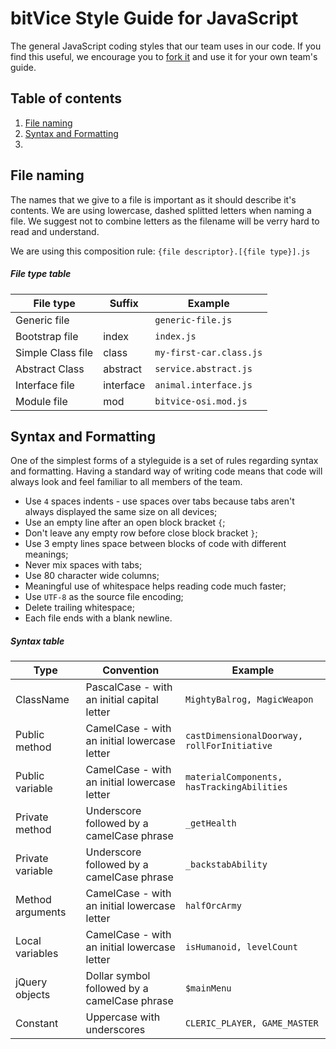 # bitVice Style Guide for JavaScript

The general JavaScript coding styles that our team uses in our code.
If you find this useful, we encourage you to [fork it](https://github.com/bitvice/JS-StyleGuide) and use it for your own team's guide.

## Table of contents

1. [File naming](#file-naming)
2. [Syntax and Formatting](#syntax-and-formatting)
3. 

## File naming
The names that we give to a file is important as it should describe it's contents. We are using lowercase, dashed splitted letters when naming a file. We suggest not to combine letters as the filename will be verry hard to read and understand.

We are using this composition rule: ``` {file descriptor}.[{file type}].js ```

##### File type table

File type         | Suffix    | Example
------------------|-----------|---------
Generic file      |           | `` generic-file.js ``
Bootstrap file    | index     | `` index.js ``
Simple Class file | class     | `` my-first-car.class.js ``
Abstract Class    | abstract  | `` service.abstract.js ``
Interface file    | interface | `` animal.interface.js ``
Module file       | mod       | `` bitvice-osi.mod.js ``



## Syntax and Formatting

One of the simplest forms of a styleguide is a set of rules regarding syntax and formatting. Having a standard way of writing code means that code will always look and feel familiar to all members of the team.

* Use `4` spaces indents - use spaces over tabs because tabs aren't always displayed the same size on all devices;
* Use an empty line after an open block bracket ``{``;
* Don't leave any empty row before close block bracket ``}``;
* Use 3 empty lines space between blocks of code with different meanings;
* Never mix spaces with tabs;
* Use 80 character wide columns;
* Meaningful use of whitespace helps reading code much faster;
* Use `UTF-8` as the source file encoding;
* Delete trailing whitespace;
* Each file ends with a blank newline.

##### Syntax table

Type             | Convention                                   | Example
-----------------|----------------------------------------------|-----------
ClassName        | PascalCase - with an initial capital letter  | ``` MightyBalrog, MagicWeapon ```
Public method    | CamelCase - with an initial lowercase letter | ``` castDimensionalDoorway, rollForInitiative ```
Public variable  | CamelCase - with an initial lowercase letter | ``` materialComponents, hasTrackingAbilities ```
Private method   | Underscore followed by a camelCase phrase    | ``` _getHealth ```
Private variable | Underscore followed by a camelCase phrase    | ``` _backstabAbility  ```
Method arguments | CamelCase - with an initial lowercase letter | ``` halfOrcArmy ```
Local variables  | CamelCase - with an initial lowercase letter | ``` isHumanoid, levelCount ```
jQuery objects   | Dollar symbol followed by a camelCase phrase | ``` $mainMenu ```
Constant         | Uppercase with underscores                   | ``` CLERIC_PLAYER, GAME_MASTER  ```

